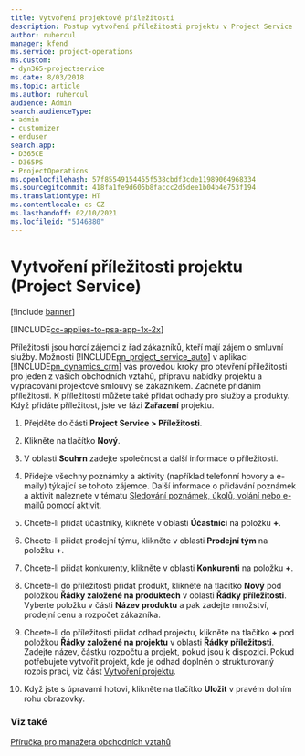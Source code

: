 ```yaml
---
title: Vytvoření projektové příležitosti
description: Postup vytvoření příležitosti projektu v Project Service
author: ruhercul
manager: kfend
ms.service: project-operations
ms.custom:
- dyn365-projectservice
ms.date: 8/03/2018
ms.topic: article
ms.author: ruhercul
audience: Admin
search.audienceType:
- admin
- customizer
- enduser
search.app:
- D365CE
- D365PS
- ProjectOperations
ms.openlocfilehash: 57f85549154455f538cbdf3cde11989064968334
ms.sourcegitcommit: 418fa1fe9d605b8faccc2d5dee1b04b4e753f194
ms.translationtype: HT
ms.contentlocale: cs-CZ
ms.lasthandoff: 02/10/2021
ms.locfileid: "5146880"
---
```

# <a name="create-a-project-opportunity-project-service"></a>Vytvoření příležitosti projektu (Project Service)

[!include [banner](../includes/psa-now-project-operations.md)]

[!INCLUDE[cc-applies-to-psa-app-1x-2x](../includes/cc-applies-to-psa-app-1x-2x.md)]

Příležitosti jsou horcí zájemci z řad zákazníků, kteří mají zájem o smluvní služby. Možnosti [!INCLUDE[pn_project_service_auto](../includes/pn-project-service-auto.md)] v aplikaci [!INCLUDE[pn_dynamics_crm](../includes/pn-dynamics-crm.md)] vás provedou kroky pro otevření příležitosti pro jeden z vašich obchodních vztahů, přípravu nabídky projektu a vypracování projektové smlouvy se zákazníkem. Začněte přidáním příležitosti. K příležitosti můžete také přidat odhady pro služby a produkty. Když přidáte příležitost, jste ve fázi **Zařazení** projektu.  
  
1.  Přejděte do části **Project Service > Příležitosti**.  
  
2.  Klikněte na tlačítko **Nový**.  
  
3.  V oblasti **Souhrn** zadejte společnost a další informace o příležitosti.  
  
4.  Přidejte všechny poznámky a aktivity (například telefonní hovory a e-maily) týkající se tohoto zájemce. Další informace o přidávání poznámek a aktivit naleznete v tématu [Sledování poznámek, úkolů, volání nebo e-mailů pomocí aktivit](https://docs.microsoft.com/dynamics365/customerengagement/on-premises/basics/work-with-activities).  
  
5.  Chcete-li přidat účastníky, klikněte v oblasti **Účastníci** na položku **+**.  
  
6.  Chcete-li přidat prodejní týmu, klikněte v oblasti **Prodejní tým** na položku **+**.  
  
7.  Chcete-li přidat konkurenty, klikněte v oblasti **Konkurenti** na položku **+**.  
  
8.  Chcete-li do příležitosti přidat produkt, klikněte na tlačítko **Nový** pod položkou **Řádky založené na produktech** v oblasti **Řádky příležitosti**. Vyberte položku v části **Název produktu** a pak zadejte množství, prodejní cenu a rozpočet zákazníka.  
  
9. Chcete-li do příležitosti přidat odhad projektu, klikněte na tlačítko **+** pod položkou **Řádky založené na projektu** v oblasti **Řádky příležitosti**. Zadejte název, částku rozpočtu a projekt, pokud jsou k dispozici. Pokud potřebujete vytvořit projekt, kde je odhad doplněn o strukturovaný rozpis prací, viz část [Vytvoření projektu](../psa/create-project.md).  
  
10. Když jste s úpravami hotovi, klikněte na tlačítko **Uložit** v pravém dolním rohu obrazovky.  
  
### <a name="see-also"></a>Viz také  
 [Příručka pro manažera obchodních vztahů](../psa/account-manager-guide.md)

